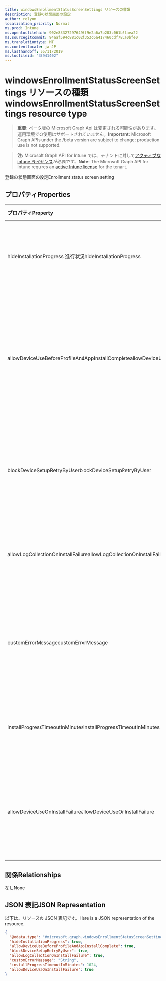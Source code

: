 ```yaml
---
title: windowsEnrollmentStatusScreenSettings リソースの種類
description: 登録の状態画面の設定
author: rolyon
localization_priority: Normal
ms.prod: Intune
ms.openlocfilehash: 902e833272976495f9e2a6a7b203c061b5faea22
ms.sourcegitcommit: 94aaf594c881c02f353c6a417460cdf783a0bfe0
ms.translationtype: MT
ms.contentlocale: ja-JP
ms.lasthandoff: 05/11/2019
ms.locfileid: "33941402"
---
```

# <a name="windowsenrollmentstatusscreensettings-resource-type"></a><span data-ttu-id="60f3a-103">windowsEnrollmentStatusScreenSettings リソースの種類</span><span class="sxs-lookup"><span data-stu-id="60f3a-103">windowsEnrollmentStatusScreenSettings resource type</span></span>

> <span data-ttu-id="60f3a-104">**重要:** ベータ版の Microsoft Graph Api は変更される可能性があります。運用環境での使用はサポートされていません。</span><span class="sxs-lookup"><span data-stu-id="60f3a-104">**Important:** Microsoft Graph APIs under the /beta version are subject to change; production use is not supported.</span></span>

> <span data-ttu-id="60f3a-105">**注:** Microsoft Graph API for Intune では、テナントに対して[アクティブな intune ライセンス](https://go.microsoft.com/fwlink/?linkid=839381)が必要です。</span><span class="sxs-lookup"><span data-stu-id="60f3a-105">**Note:** The Microsoft Graph API for Intune requires an [active Intune license](https://go.microsoft.com/fwlink/?linkid=839381) for the tenant.</span></span>

<span data-ttu-id="60f3a-106">登録の状態画面の設定</span><span class="sxs-lookup"><span data-stu-id="60f3a-106">Enrollment status screen setting</span></span>

## <a name="properties"></a><span data-ttu-id="60f3a-107">プロパティ</span><span class="sxs-lookup"><span data-stu-id="60f3a-107">Properties</span></span>
|<span data-ttu-id="60f3a-108">プロパティ</span><span class="sxs-lookup"><span data-stu-id="60f3a-108">Property</span></span>|<span data-ttu-id="60f3a-109">型</span><span class="sxs-lookup"><span data-stu-id="60f3a-109">Type</span></span>|<span data-ttu-id="60f3a-110">説明</span><span class="sxs-lookup"><span data-stu-id="60f3a-110">Description</span></span>|
|:---|:---|:---|
|<span data-ttu-id="60f3a-111">hideInstallationProgress 進行状況</span><span class="sxs-lookup"><span data-stu-id="60f3a-111">hideInstallationProgress</span></span>|<span data-ttu-id="60f3a-112">Boolean</span><span class="sxs-lookup"><span data-stu-id="60f3a-112">Boolean</span></span>|<span data-ttu-id="60f3a-113">ユーザーにインストールの進行状況を表示または非表示にする</span><span class="sxs-lookup"><span data-stu-id="60f3a-113">Show or hide installation progress to user</span></span>|
|<span data-ttu-id="60f3a-114">allowDeviceUseBeforeProfileAndAppInstallComplete</span><span class="sxs-lookup"><span data-stu-id="60f3a-114">allowDeviceUseBeforeProfileAndAppInstallComplete</span></span>|<span data-ttu-id="60f3a-115">Boolean</span><span class="sxs-lookup"><span data-stu-id="60f3a-115">Boolean</span></span>|<span data-ttu-id="60f3a-116">プロファイルとアプリのインストールが完了する前にユーザーがデバイスを使用することを許可またはブロックする</span><span class="sxs-lookup"><span data-stu-id="60f3a-116">Allow or block user to use device before profile and app installation complete</span></span>|
|<span data-ttu-id="60f3a-117">blockDeviceSetupRetryByUser</span><span class="sxs-lookup"><span data-stu-id="60f3a-117">blockDeviceSetupRetryByUser</span></span>|<span data-ttu-id="60f3a-118">Boolean</span><span class="sxs-lookup"><span data-stu-id="60f3a-118">Boolean</span></span>|<span data-ttu-id="60f3a-119">ユーザーがインストールエラー時にセットアップを再試行できるようにする</span><span class="sxs-lookup"><span data-stu-id="60f3a-119">Allow the user to retry the setup on installation failure</span></span>|
|<span data-ttu-id="60f3a-120">allowLogCollectionOnInstallFailure</span><span class="sxs-lookup"><span data-stu-id="60f3a-120">allowLogCollectionOnInstallFailure</span></span>|<span data-ttu-id="60f3a-121">Boolean</span><span class="sxs-lookup"><span data-stu-id="60f3a-121">Boolean</span></span>|<span data-ttu-id="60f3a-122">インストール失敗時にログ収集を許可またはブロックする</span><span class="sxs-lookup"><span data-stu-id="60f3a-122">Allow or block log collection on installation failure</span></span>|
|<span data-ttu-id="60f3a-123">customErrorMessage</span><span class="sxs-lookup"><span data-stu-id="60f3a-123">customErrorMessage</span></span>|<span data-ttu-id="60f3a-124">String</span><span class="sxs-lookup"><span data-stu-id="60f3a-124">String</span></span>|<span data-ttu-id="60f3a-125">インストールエラーが発生したときに表示するカスタムエラーメッセージを設定する</span><span class="sxs-lookup"><span data-stu-id="60f3a-125">Set custom error message to show upon installation failure</span></span>|
|<span data-ttu-id="60f3a-126">installProgressTimeoutInMinutes</span><span class="sxs-lookup"><span data-stu-id="60f3a-126">installProgressTimeoutInMinutes</span></span>|<span data-ttu-id="60f3a-127">Int32</span><span class="sxs-lookup"><span data-stu-id="60f3a-127">Int32</span></span>|<span data-ttu-id="60f3a-128">インストールの進行状況のタイムアウトを分単位で設定する</span><span class="sxs-lookup"><span data-stu-id="60f3a-128">Set installation progress timeout in minutes</span></span>|
|<span data-ttu-id="60f3a-129">allowDeviceUseOnInstallFailure</span><span class="sxs-lookup"><span data-stu-id="60f3a-129">allowDeviceUseOnInstallFailure</span></span>|<span data-ttu-id="60f3a-130">Boolean</span><span class="sxs-lookup"><span data-stu-id="60f3a-130">Boolean</span></span>|<span data-ttu-id="60f3a-131">インストールエラー時にユーザーがデバイスを引き続き使用できるようにする</span><span class="sxs-lookup"><span data-stu-id="60f3a-131">Allow the user to continue using the device on installation failure</span></span>|

## <a name="relationships"></a><span data-ttu-id="60f3a-132">関係</span><span class="sxs-lookup"><span data-stu-id="60f3a-132">Relationships</span></span>
<span data-ttu-id="60f3a-133">なし</span><span class="sxs-lookup"><span data-stu-id="60f3a-133">None</span></span>

## <a name="json-representation"></a><span data-ttu-id="60f3a-134">JSON 表記</span><span class="sxs-lookup"><span data-stu-id="60f3a-134">JSON Representation</span></span>
<span data-ttu-id="60f3a-135">以下は、リソースの JSON 表記です。</span><span class="sxs-lookup"><span data-stu-id="60f3a-135">Here is a JSON representation of the resource.</span></span>
<!-- {
  "blockType": "resource",
  "@odata.type": "microsoft.graph.windowsEnrollmentStatusScreenSettings"
}
-->
``` json
{
  "@odata.type": "#microsoft.graph.windowsEnrollmentStatusScreenSettings",
  "hideInstallationProgress": true,
  "allowDeviceUseBeforeProfileAndAppInstallComplete": true,
  "blockDeviceSetupRetryByUser": true,
  "allowLogCollectionOnInstallFailure": true,
  "customErrorMessage": "String",
  "installProgressTimeoutInMinutes": 1024,
  "allowDeviceUseOnInstallFailure": true
}
```




